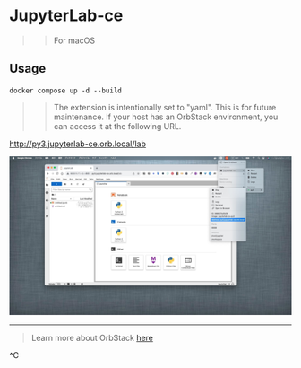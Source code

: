 # JupyterLab-ce
>> For macOS 
## Usage
```
docker compose up -d --build
```
>> The extension is intentionally set to "yaml". This is for future maintenance.
> If your host has an OrbStack environment, you can access it at the following URL. 

http://py3.jupyterlab-ce.orb.local/lab

![SS](./asset/IMGjupyterlab-ce_running.jpg)
  
---
>  Learn more about OrbStack [here](https://orbstack.dev/)  
  
^C
